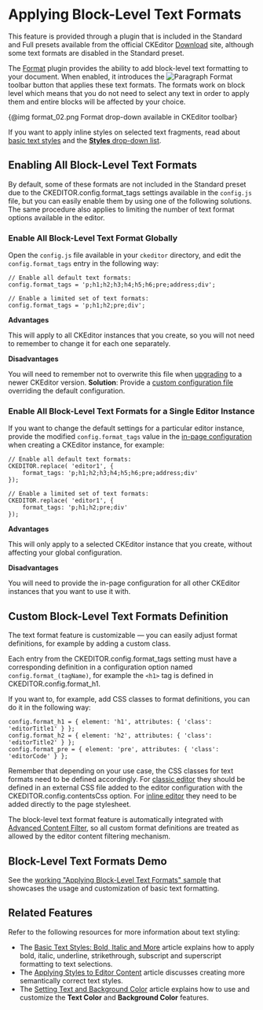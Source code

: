 <!--
Copyright (c) 2003-2017, CKSource - Frederico Knabben. All rights reserved.
For licensing, see LICENSE.md.
-->

# Applying Block-Level Text Formats

<p class="requirements">
	This feature is provided through a plugin that is included in the Standard and Full presets available from the official CKEditor <a href="http://ckeditor.com/download">Download</a> site, although some text formats are disabled in the Standard preset.
</p>

The [Format](http://ckeditor.com/addon/format) plugin provides the ability to add block-level text formatting to your document. When enabled, it introduces the <img class="inline" src="guides/dev_format/format_01.png" alt="Paragraph Format" title="Paragraph Format"> toolbar button that applies these text formats. The formats work on block level which means that you do not need to select any text in order to apply them and entire blocks will be affected by your choice.

{@img format_02.png Format drop-down available in CKEditor toolbar}

If you want to apply inline styles on selected text fragments, read about [basic text styles](#!/guide/dev_basicstyles) and the [**Styles** drop-down list](#!/guide/dev_styles).

## Enabling All Block-Level Text Formats

By default, some of these formats are not included in the Standard preset due to the CKEDITOR.config.format_tags settings available in the `config.js` file, but you can easily enable them by using one of the following solutions. The same procedure also applies to limiting the number of text format options available in the editor.

### Enable All Block-Level Text Format Globally

Open the `config.js` file available in your `ckeditor` directory, and edit the `config.format_tags` entry in the following way:

	// Enable all default text formats:
	config.format_tags = 'p;h1;h2;h3;h4;h5;h6;pre;address;div';

	// Enable a limited set of text formats:
	config.format_tags = 'p;h1;h2;pre;div';

**Advantages**

This will apply to all CKEditor instances that you create, so you will not need to remember to change it for each one separately.

**Disadvantages**

You will need to remember not to overwrite this file when [upgrading](#!/guide/dev_upgrade) to a newer CKEditor version. **Solution**: Provide a [custom configuration file](#!/guide/dev_configuration-section-using-a-custom-configuration-file) overriding the default configuration.

### Enable All Block-Level Text Formats for a Single Editor Instance

If you want to change the default settings for a particular editor instance, provide the modified `config.format_tags` value in the [in-page configuration](#!/guide/dev_configuration-section-defining-configuration-in-page) when creating a CKEditor instance, for example:

	// Enable all default text formats:
	CKEDITOR.replace( 'editor1', {
		format_tags: 'p;h1;h2;h3;h4;h5;h6;pre;address;div'
	});

	// Enable a limited set of text formats:
	CKEDITOR.replace( 'editor1', {
		format_tags: 'p;h1;h2;pre;div'
	});

**Advantages**

This will only apply to a selected CKEditor instance that you create, without affecting your global configuration.

**Disadvantages**

You will need to provide the in-page configuration for all other CKEditor instances that you want to use it with.

## Custom Block-Level Text Formats Definition

The text format feature is customizable &mdash; you can easily adjust format definitions, for example by adding a custom class.

Each entry from the CKEDITOR.config.format_tags setting must have a corresponding definition in a configuration option named `config.format_(tagName)`, for example the `<h1>` tag is defined in CKEDITOR.config.format_h1.

If you want to, for example, add CSS classes to format definitions, you can do it in the following way:

	config.format_h1 = { element: 'h1', attributes: { 'class': 'editorTitle1' } };
	config.format_h2 = { element: 'h2', attributes: { 'class': 'editorTitle2' } };
	config.format_pre = { element: 'pre', attributes: { 'class': 'editorCode' } };

Remember that depending on your use case, the CSS classes for text formats need to be defined accordingly. For [classic editor](#!/guide/dev_framed) they should be defined in an external CSS file added to the editor configuration with the CKEDITOR.config.contentsCss option. For [inline editor](#!/guide/dev_inline) they need to be added directly to the page stylesheet.

<p class="tip">
	The block-level text format feature is automatically integrated with <a href="#!/guide/dev_acf">Advanced Content Filter</a>, so all custom format definitions are treated as allowed by the editor content filtering mechanism.
</p>

## Block-Level Text Formats Demo

See the [working "Applying Block-Level Text Formats" sample](../samples/format.html) that showcases the usage and customization of basic text formatting.

## Related Features

Refer to the following resources for more information about text styling:

* The [Basic Text Styles: Bold, Italic and More](#!/guide/dev_basicstyles) article explains how to apply bold, italic, underline, strikethrough, subscript and superscript formatting to text selections.
* The [Applying Styles to Editor Content](#!/guide/dev_styles) article discusses creating more semantically correct text styles.
* The [Setting Text and Background Color](#!/guide/dev_colorbutton) article explains how to use and customize the **Text Color** and **Background Color** features.
